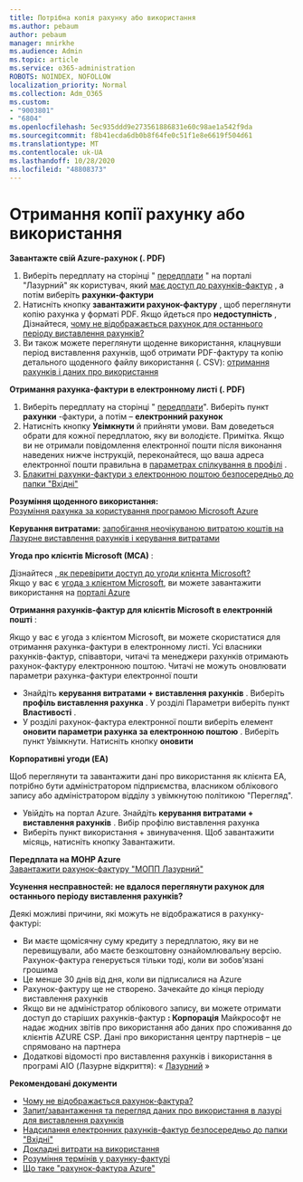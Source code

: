 ```yaml
---
title: Потрібна копія рахунку або використання
ms.author: pebaum
author: pebaum
manager: mnirkhe
ms.audience: Admin
ms.topic: article
ms.service: o365-administration
ROBOTS: NOINDEX, NOFOLLOW
localization_priority: Normal
ms.collection: Adm_O365
ms.custom:
- "9003801"
- "6804"
ms.openlocfilehash: 5ec935ddd9e273561886831e60c98ae1a542f9da
ms.sourcegitcommit: f8b41ecda6db0b8f64fe0c51f1e8e6619f504d61
ms.translationtype: MT
ms.contentlocale: uk-UA
ms.lasthandoff: 10/28/2020
ms.locfileid: "48808373"
---
```

# <a name="get-a-copy-of-your-bill-or-usage"></a>Отримання копії рахунку або використання

**Завантажте свій Azure-рахунок (. PDF)**

1. Виберіть передплату на сторінці " [передплати](https://portal.azure.com/#blade/Microsoft_Azure_Billing/SubscriptionsBlade) " на порталі "Лазурний" як користувач, який [має доступ до рахунків-фактур](https://docs.microsoft.com/azure/cost-management-billing/manage/manage-billing-access?WT.mc_id=Portal-Microsoft_Azure_Support) , а потім виберіть **рахунки-фактури**
2. Натисніть кнопку **завантажити рахунок-фактуру** , щоб переглянути копію рахунка у форматі PDF. Якщо йдеться про **недоступність** , Дізнайтеся, [чому не відображається рахунок для останнього періоду виставлення рахунків?](https://docs.microsoft.com/azure/cost-management-billing/manage/download-azure-invoice-daily-usage-date?WT.mc_id=Portal-Microsoft_Azure_Support#noinvoice)
3. Ви також можете переглянути щоденне використання, клацнувши період виставлення рахунків, щоб отримати PDF-фактуру та копію детального щоденного файлу використання (. CSV): [отримання рахунків і даних про використання](https://docs.microsoft.com/azure/cost-management-billing/manage/download-azure-invoice-daily-usage-date?WT.mc_id=Portal-Microsoft_Azure_Support)

**Отримання рахунка-фактури в електронному листі (. PDF)**

1. Виберіть передплату на сторінці " [передплати](https://ms.portal.azure.com/#blade/Microsoft_Azure_Billing/SubscriptionsBlade)". Виберіть пункт **рахунки** -фактури, а потім – **електронний рахунок**
2. Натисніть кнопку **Увімкнути** й прийняти умови. Вам доведеться обрати для кожної передплатою, яку ви володієте. Примітка. Якщо ви не отримали повідомлення електронної пошти після виконання наведених нижче інструкцій, переконайтеся, що ваша адреса електронної пошти правильна в [параметрах спілкування в профілі](https://account.windowsazure.com/profile) .
3. [Блакитні рахунки-фактури з електронною поштою безпосередньо до папки "Вхідні"](https://azure.microsoft.com/blog/azure-email-invoices/)

**Розуміння щоденного використання:**  
 [Розуміння рахунка за користування програмою Microsoft Azure](https://docs.microsoft.com/azure/cost-management-billing/understand/review-individual-bill?WT.mc_id=Portal-Microsoft_Azure_Support)  

**Керування витратами:** [запобігання неочікуваною витратою коштів на Лазурне виставлення рахунків і керування витратами](https://docs.microsoft.com/azure/cost-management-billing/manage/getting-started?WT.mc_id=Portal-Microsoft_Azure_Support)  

**Угода про клієнтів Microsoft (MCA)** :

Дізнайтеся  [, як перевірити доступ до угоди клієнта Microsoft?](https://docs.microsoft.com/azure/cost-management-billing/manage/download-azure-invoice-daily-usage-date?WT.mc_id=Portal-Microsoft_Azure_Support#check-access-to-a-microsoft-customer-agreement)  
Якщо у вас є [угода з клієнтом Microsoft](https://docs.microsoft.com/azure/cost-management-billing/manage/download-azure-invoice-daily-usage-date?WT.mc_id=Portal-Microsoft_Azure_Support#check-access-to-a-microsoft-customer-agreement), ви можете завантажити використання на [порталі Azure](https://portal.azure.com/)

**Отримання рахунків-фактур для клієнтів Microsoft в електронній пошті** :

Якщо у вас є угода з клієнтом Microsoft, ви можете скористатися для отримання рахунка-фактури в електронному листі. Усі власники рахунків-фактур, співавтори, читачі та менеджери рахунків отримають рахунок-фактуру електронною поштою. Читачі не можуть оновлювати параметри рахунка-фактури електронної пошти

- Знайдіть **керування витратами + виставлення рахунків** . Виберіть **профіль виставлення рахунка** . У розділі Параметри виберіть пункт **Властивості** .
- У розділі рахунок-фактура електронної пошти виберіть елемент **оновити параметри рахунка за електронною поштою** . Виберіть пункт Увімкнути. Натисніть кнопку **оновити**

**Корпоративні угоди (EA)**

Щоб переглянути та завантажити дані про використання як клієнта EA, потрібно бути адміністратором підприємства, власником облікового запису або адміністратором відділу з увімкнутою політикою "Перегляд".

- Увійдіть на портал Azure. Знайдіть **керування витратами + виставлення рахунків** . Вибір профілю виставлення рахунка
- Виберіть пункт використання + звинувачення. Щоб завантажити місяць, натисніть кнопку Завантажити.

**Передплата на MOHP Azure**  
[Завантажити рахунок-фактуру "МОПП Лазурний"](https://docs.microsoft.com/azure/cost-management-billing/understand/download-azure-invoice?WT.mc_id=Portal-Microsoft_Azure_Support#download-your-mosp-azure-subscription-invoice)

**Усунення несправностей: не вдалося переглянути рахунок для останнього періоду виставлення рахунків?**

Деякі можливі причини, які можуть не відображатися в рахунку-фактурі:

- Ви маєте щомісячну суму кредиту з передплатою, яку ви не перевищували, або маєте безкоштовну ознайомлювальну версію. Рахунок-фактура генерується тільки тоді, коли ви зобов'язані грошима
- Це менше 30 днів від дня, коли ви підписалися на Azure
- Рахунок-фактуру ще не створено. Зачекайте до кінця періоду виставлення рахунків
- Якщо ви не адміністратор облікового запису, ви можете отримати доступ до старіших рахунків-фактур **: Корпорація** Майкрософт не надає жодних звітів про використання або даних про споживання до клієнтів AZURE CSP. Дані про використання центру партнерів – це спрямовано на партнера
- Додаткові відомості про виставлення рахунків і використання в програмі AIO (Лазурне відкриття): « [Лазурний](https://azure.microsoft.com/offers/ms-azr-0111p/) »

**Рекомендовані документи**

- [Чому не відображається рахунок-фактура?](https://docs.microsoft.com/azure/cost-management-billing/understand/download-azure-invoice?WT.mc_id=Portal-Microsoft_Azure_Support#noinvoice)
- [Запит/завантаження та перегляд даних про використання в лазурі для виставлення рахунків](https://docs.microsoft.com/azure/cost-management-billing/manage/download-azure-invoice-daily-usage-date?WT.mc_id=Portal-Microsoft_Azure_Support)
- [Надсилання електронних рахунків-фактур безпосередньо до папки "Вхідні"](https://docs.microsoft.com/azure/cost-management-billing/manage/download-azure-invoice-daily-usage-date?WT.mc_id=Portal-Microsoft_Azure_Support)
- [Докладні витрати на використання](https://docs.microsoft.com/azure/cost-management-billing/understand/review-individual-bill?WT.mc_id=Portal-Microsoft_Azure_Support#csv)
- [Розуміння термінів у рахунку-фактурі](https://docs.microsoft.com/azure/cost-management-billing/understand/understand-invoice?WT.mc_id=Portal-Microsoft_Azure_Support)
- [Що таке "рахунок-фактура Azure"](https://docs.microsoft.com/partner-center/azure-plan-lp?WT.mc_id=Portal-Microsoft_Azure_Support)
